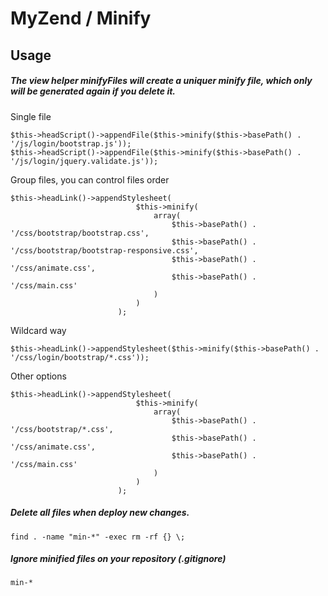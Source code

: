 MyZend / Minify
=======

Usage
------------
##### The view helper minifyFiles will create a uniquer minify file, which only will be generated again if you delete it.

Single file
```
$this->headScript()->appendFile($this->minify($this->basePath() . '/js/login/bootstrap.js'));
$this->headScript()->appendFile($this->minify($this->basePath() . '/js/login/jquery.validate.js'));
```

Group files, you can control files order
```
$this->headLink()->appendStylesheet(
							$this->minify(
								array(
									$this->basePath() . '/css/bootstrap/bootstrap.css',
									$this->basePath() . '/css/bootstrap/bootstrap-responsive.css',
									$this->basePath() . '/css/animate.css',
									$this->basePath() . '/css/main.css'
								)
							)
						);

```
Wildcard way 
```
$this->headLink()->appendStylesheet($this->minify($this->basePath() . '/css/login/bootstrap/*.css'));
```

Other options
```
$this->headLink()->appendStylesheet(
							$this->minify(
								array(
									$this->basePath() . '/css/bootstrap/*.css',
									$this->basePath() . '/css/animate.css',
									$this->basePath() . '/css/main.css'
								)
							)
						);
```

##### Delete all files when deploy new changes.
```
find . -name "min-*" -exec rm -rf {} \;
```

##### Ignore minified files on your repository (.gitignore)
```
min-*
```
